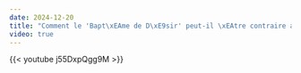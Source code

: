 ```yaml
---
date: 2024-12-20
title: "Comment le 'Bapt\xEAme de D\xE9sir' peut-il \xEAtre contraire au Dogme ?"
video: true
---
```



{{< youtube j55DxpQgg9M >}}
